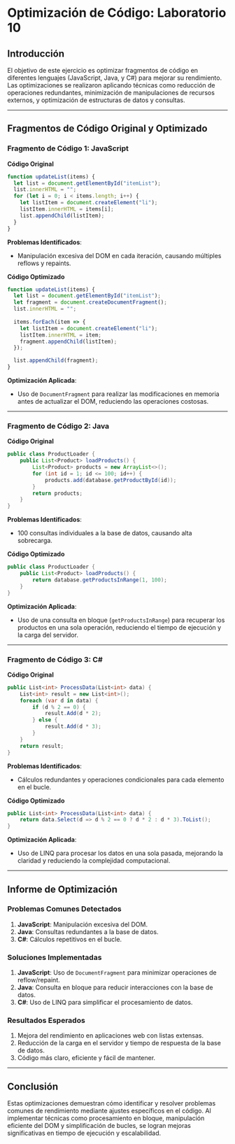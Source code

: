 # **Optimización de Código: Laboratorio 10**

## **Introducción**
El objetivo de este ejercicio es optimizar fragmentos de código en diferentes lenguajes (JavaScript, Java, y C#) para mejorar su rendimiento. Las optimizaciones se realizaron aplicando técnicas como reducción de operaciones redundantes, minimización de manipulaciones de recursos externos, y optimización de estructuras de datos y consultas.

---

## **Fragmentos de Código Original y Optimizado**

### **Fragmento de Código 1: JavaScript**
**Código Original**
```javascript
function updateList(items) {
  let list = document.getElementById("itemList");
  list.innerHTML = "";
  for (let i = 0; i < items.length; i++) {
    let listItem = document.createElement("li");
    listItem.innerHTML = items[i];
    list.appendChild(listItem);
  }
}
```

**Problemas Identificados**:
- Manipulación excesiva del DOM en cada iteración, causando múltiples reflows y repaints.

**Código Optimizado**
```javascript
function updateList(items) {
  let list = document.getElementById("itemList");
  let fragment = document.createDocumentFragment();
  list.innerHTML = "";
  
  items.forEach(item => {
    let listItem = document.createElement("li");
    listItem.innerHTML = item;
    fragment.appendChild(listItem);
  });

  list.appendChild(fragment);
}
```

**Optimización Aplicada**:
- Uso de `DocumentFragment` para realizar las modificaciones en memoria antes de actualizar el DOM, reduciendo las operaciones costosas.

---

### **Fragmento de Código 2: Java**
**Código Original**
```java
public class ProductLoader {
    public List<Product> loadProducts() {
        List<Product> products = new ArrayList<>();
        for (int id = 1; id <= 100; id++) {
            products.add(database.getProductById(id));
        }
        return products;
    }
}
```

**Problemas Identificados**:
- 100 consultas individuales a la base de datos, causando alta sobrecarga.

**Código Optimizado**
```java
public class ProductLoader {
    public List<Product> loadProducts() {
        return database.getProductsInRange(1, 100);
    }
}
```

**Optimización Aplicada**:
- Uso de una consulta en bloque (`getProductsInRange`) para recuperar los productos en una sola operación, reduciendo el tiempo de ejecución y la carga del servidor.

---

### **Fragmento de Código 3: C#**
**Código Original**
```csharp
public List<int> ProcessData(List<int> data) {
    List<int> result = new List<int>();
    foreach (var d in data) {
        if (d % 2 == 0) {
            result.Add(d * 2);
        } else {
            result.Add(d * 3);
        }
    }
    return result;
}
```

**Problemas Identificados**:
- Cálculos redundantes y operaciones condicionales para cada elemento en el bucle.

**Código Optimizado**
```csharp
public List<int> ProcessData(List<int> data) {
    return data.Select(d => d % 2 == 0 ? d * 2 : d * 3).ToList();
}
```

**Optimización Aplicada**:
- Uso de LINQ para procesar los datos en una sola pasada, mejorando la claridad y reduciendo la complejidad computacional.

---

## **Informe de Optimización**

### **Problemas Comunes Detectados**
1. **JavaScript**: Manipulación excesiva del DOM.
2. **Java**: Consultas redundantes a la base de datos.
3. **C#**: Cálculos repetitivos en el bucle.

### **Soluciones Implementadas**
1. **JavaScript**: Uso de `DocumentFragment` para minimizar operaciones de reflow/repaint.
2. **Java**: Consulta en bloque para reducir interacciones con la base de datos.
3. **C#**: Uso de LINQ para simplificar el procesamiento de datos.

### **Resultados Esperados**
1. Mejora del rendimiento en aplicaciones web con listas extensas.
2. Reducción de la carga en el servidor y tiempo de respuesta de la base de datos.
3. Código más claro, eficiente y fácil de mantener.

---

## **Conclusión**
Estas optimizaciones demuestran cómo identificar y resolver problemas comunes de rendimiento mediante ajustes específicos en el código. Al implementar técnicas como procesamiento en bloque, manipulación eficiente del DOM y simplificación de bucles, se logran mejoras significativas en tiempo de ejecución y escalabilidad.
